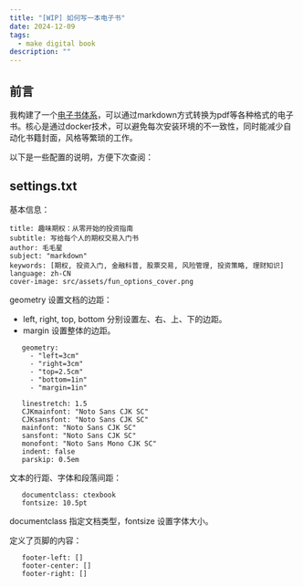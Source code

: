 ```yaml
---
title: "[WIP] 如何写一本电子书"
date: 2024-12-09
tags:
  - make digital book
description: ""
---
```


## 前言

我构建了一个[电子书体系](待补充)，可以通过markdown方式转换为pdf等各种格式的电子书。核心是通过docker技术，可以避免每次安装环境的不一致性，同时能减少自动化书籍封面，风格等繁琐的工作。

以下是一些配置的说明，方便下次查阅：

## settings.txt

基本信息：

```
title: 趣味期权：从零开始的投资指南
subtitle: 写给每个人的期权交易入门书
author: 毛毛星
subject: "markdown"
keywords: [期权, 投资入门, 金融科普, 股票交易, 风险管理, 投资策略, 理财知识]
language: zh-CN
cover-image: src/assets/fun_options_cover.png
```

geometry 设置文档的边距：

- left, right, top, bottom 分别设置左、右、上、下的边距。
- margin 设置整体的边距。

```
   geometry: 
     - "left=3cm"
     - "right=3cm"
     - "top=2.5cm"
     - "bottom=1in"
     - "margin=1in"
```

```
   linestretch: 1.5
   CJKmainfont: "Noto Sans CJK SC"
   CJKsansfont: "Noto Sans CJK SC"
   mainfont: "Noto Sans CJK SC"
   sansfont: "Noto Sans CJK SC"
   monofont: "Noto Sans Mono CJK SC"
   indent: false
   parskip: 0.5em
```

文本的行距、字体和段落间距：

```
   documentclass: ctexbook
   fontsize: 10.5pt
```

documentclass 指定文档类型，fontsize 设置字体大小。

定义了页脚的内容：

```
   footer-left: []
   footer-center: []
   footer-right: []
```
